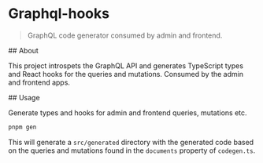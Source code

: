 # Graphql-hooks

> GraphQL code generator consumed by admin and frontend. 

## About

This project introspets the GraphQL API and generates TypeScript types and React hooks for the queries and mutations. Consumed by the admin and frontend apps.

## Usage

Generate types and hooks for admin and frontend queries, mutations etc.

```sh
pnpm gen
```

This will generate a `src/generated` directory with the generated code based on the queries and mutations found in the `documents` property of `codegen.ts`.

